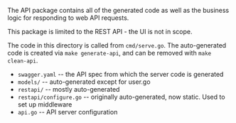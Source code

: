 The API package contains all of the generated code as well as the business logic for responding to web API requests.

This package is limited to the REST API - the UI is not in scope.

The code in this directory is called from `cmd/serve.go`. The auto-generated code is created via `make generate-api`,
and can be removed with `make clean-api`.

-   `swagger.yaml` -- the API spec from which the server code is generated
-   `models/` -- auto-generated except for user.go
-   `restapi/` -- mostly auto-generated
-   `restapi/configure.go` -- originally auto-generated, now static. Used to set up middleware
-   `api.go` -- API server configuration
